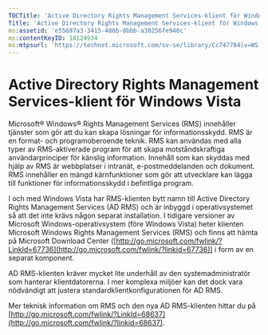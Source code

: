 ```yaml
---
TOCTitle: 'Active Directory Rights Management Services-klient för Windows Vista'
Title: 'Active Directory Rights Management Services-klient för Windows Vista'
ms:assetid: 'e55697a3-3415-486b-8bbb-a30256fe948c'
ms:contentKeyID: 18124934
ms:mtpsurl: 'https://technet.microsoft.com/sv-se/library/Cc747784(v=WS.10)'
---
```


Active Directory Rights Management Services-klient för Windows Vista
====================================================================

Microsoft® Windows® Rights Management Services (RMS) innehåller tjänster som gör att du kan skapa lösningar för informationsskydd. RMS är en format- och programoberoende teknik. RMS kan användas med alla typer av RMS-aktiverade program för att skapa motståndskraftiga användarprinciper för känslig information. Innehåll som kan skyddas med hjälp av RMS är webbplatser i intranät, e-postmeddelanden och dokument. RMS innehåller en mängd kärnfunktioner som gör att utvecklare kan lägga till funktioner för informationsskydd i befintliga program.

I och med Windows Vista har RMS-klienten bytt namn till Active Directory Rights Management Services (AD RMS) och är inbyggd i operativsystemet så att det inte krävs någon separat installation. I tidigare versioner av Microsoft Windows-operativsystem (före Windows Vista) heter klienten Microsoft Windows Rights Management Services (RMS) och finns att hämta på Microsoft Download Center ([http://go.microsoft.com/fwlink/?LinkId=67736](http://go.microsoft.com/fwlink/?linkid=67736)) i form av en separat komponent.

AD RMS-klienten kräver mycket lite underhåll av den systemadministratör som hanterar klientdatorerna. I mer komplexa miljöer kan det dock vara nödvändigt att justera standardklientkonfigurationen för AD RMS.

Mer teknisk information om RMS och den nya AD RMS-klienten hittar du på [http://go.microsoft.com/fwlink/?LinkId=68637](http://go.microsoft.com/fwlink/?linkid=68637).
